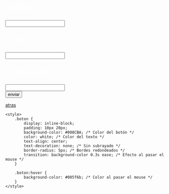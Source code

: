 

<head>
    <title></title>
    <style>
        body {
            background-image: url('fondo n1.gif');
            background-size: cover;
            background-repeat: no-repeat;
            background-attachment: fixed;
        }
    </style>
</head>
<body>


<body>
    <h2></h2><p style="font-size: 50px; color: white; font-family: 'Arial Black ', sans-serif; text-align: center;">
    </p>
    <form action="/submit_form" method="POST">
        <p style="font-size: 25px; color: white; font-family: 'Arial Black ', sans-serif; text-align: left;"> Nombre
    </p>
        <input type="text" id="nombre" name="nombre"><br>
     <form action="/submit_form" method="POST">
        <p style="font-size: 25px; color: white; font-family: 'Arial Black ', sans-serif; text-align: left;"> Email
    </p>
        <input type="email" id="email" name="email"><br>
      <p style="font-size: 25px; color: white; font-family: 'Arial Black ', sans-serif; text-align: left;"> Codigo postal
    </p>
        <input type="text" id="codigo_postal" name="codigo_postal"><br>
        <button type="button" onclick="location.href='https://ice200626.github.io/web-004/'">enviar</button>
    </form>



<html lang="es">
<head>
    <meta charset="UTF-8">
    <meta name="viewport" content="width=device-width, initial-scale=1.0">
    <title>Botón con Hipervínculo</title>
</head>
<body>
    <a href="https://ice200626.github.io/web-002/" class="boton">atras</a>

    <style>
        .boton {
            display: inline-block;
            padding: 10px 20px;
            background-color: #008CBA; /* Color del botón */
            color: white; /* Color del texto */
            text-align: center;
            text-decoration: none; /* Sin subrayado */
            border-radius: 5px; /* Bordes redondeados */
            transition: background-color 0.3s ease; /* Efecto al pasar el mouse */
        }

        .boton:hover {
            background-color: #005f6b; /* Color al pasar el mouse */
        }
    </style>
